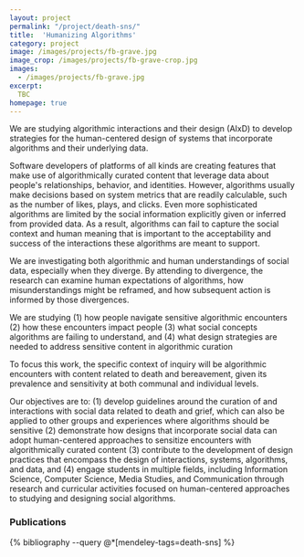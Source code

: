 ```yaml
---
layout: project
permalink: "/project/death-sns/"
title:  'Humanizing Algorithms'
category: project
image: /images/projects/fb-grave.jpg
image_crop: /images/projects/fb-grave-crop.jpg
images:
  - /images/projects/fb-grave.jpg
excerpt:
  TBC
homepage: true
---
```


We are studying algorithmic interactions and their design (AIxD) to develop strategies for the human-centered design of systems that incorporate algorithms and their underlying data.  

Software developers of platforms of all kinds are creating features that make use of algorithmically curated content that leverage data about people's relationships, behavior, and identities. However, algorithms usually make decisions based on system metrics that are readily calculable, such as the number of likes, plays, and clicks. Even more sophisticated algorithms are limited by the social information explicitly given or inferred from provided data. As a result, algorithms can fail to capture the social context and human meaning that is important to the acceptability and success of the interactions these algorithms are meant to support.  

We are investigating both algorithmic and human understandings of social data, especially when they diverge. By attending to divergence, the research can examine human expectations of algorithms, how misunderstandings might be reframed, and how subsequent action is informed by those divergences.

We are studying
  (1) how people navigate sensitive algorithmic encounters
  (2) how these encounters impact people
  (3) what social concepts algorithms are failing to understand, and
  (4) what design strategies are needed to address sensitive content in algorithmic curation

To focus this work, the specific context of inquiry will be algorithmic encounters with content related to death and bereavement, given its prevalence and sensitivity at both communal and individual levels.  

Our objectives are to:
  (1) develop guidelines around the curation of and interactions with social data related to death and grief, which can also be applied to other groups and experiences where algorithms should be sensitive
  (2) demonstrate how designs that incorporate social data can adopt human-centered approaches to sensitize encounters with algorithmically curated content
  (3) contribute to the development of design practices that encompass the design of interactions, systems, algorithms, and data, and
  (4) engage students in multiple fields, including Information Science, Computer Science, Media Studies, and Communication through research and curricular activities focused on human-centered approaches to studying and designing social algorithms.

### Publications
{% bibliography --query @*[mendeley-tags=death-sns] %}
